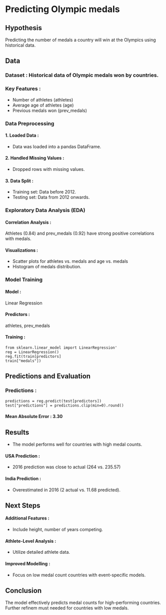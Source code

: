 
# **Predicting Olympic medals**
## Hypothesis
Predicting the number of medals a country will win at the Olympics using historical data.
## Data
### Dataset : Historical data of Olympic medals won by countries.
### Key Features :
- Number of athletes (athletes)
- Average age of athletes (age)
- Previous medals won (prev_medals)
### Data Preprocessing
#### 1. Loaded Data : 
- Data was loaded into a pandas DataFrame.
#### 2. Handled Missing Values : 
- Dropped rows with missing values.
#### 3. Data Split :
- Training set: Data before 2012.
- Testing set: Data from 2012 onwards.
### Exploratory Data Analysis (EDA)
#### Correlation Analysis : 
Athletes (0.84) and prev_medals (0.92) have strong positive correlations with medals.
#### Visualizations :
- Scatter plots for athletes vs. medals and age vs. medals
- Histogram of medals distribution.
### Model Training
#### Model : 
Linear Regression
#### Predictors : 
athletes, prev_medals
#### Training :
    from sklearn.linear_model import LinearRegression'
    reg = LinearRegression()
    reg.fit(train[predictors]
    train["medals"]) 
## Predictions and Evaluation
### Predictions :
    predictions = reg.predict(test[predictors])
    test["predictions"] = predictions.clip(min=0).round()
#### Mean Absolute Error : 3.30
## Results
- The model performs well for countries with high medal counts.
#### USA Prediction : 
- 2016 prediction was close to actual (264 vs. 235.57)
#### India Prediction : 
- Overestimated in 2016 (2 actual vs. 11.68 predicted).
## Next Steps
#### Additional Features : 
- Include height, number of years competing.
#### Athlete-Level Analysis : 
- Utilize detailed athlete data.
#### Improved Modelling : 
- Focus on low medal count countries with event-specific models.
## Conclusion
The model effectively predicts medal counts for high-performing countries. Further refinem must needed for countries with low medals. 
